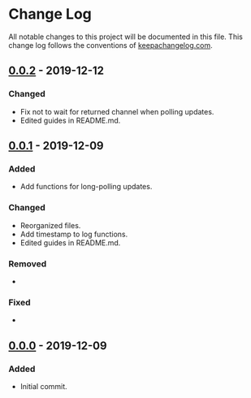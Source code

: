 # Change Log
All notable changes to this project will be documented in this file. This change log follows the conventions of [keepachangelog.com](http://keepachangelog.com/).

## [0.0.2] - 2019-12-12
### Changed
- Fix not to wait for returned channel when polling updates.
- Edited guides in README.md.

## [0.0.1] - 2019-12-09
### Added
- Add functions for long-polling updates.

### Changed
- Reorganized files.
- Add timestamp to log functions.
- Edited guides in README.md.

### Removed
- 

### Fixed
- 

## [0.0.0] - 2019-12-09
### Added
- Initial commit.

[0.0.2]: https://github.com/meinside/clogram/compare/v0.0.1...v0.0.2
[0.0.1]: https://github.com/meinside/clogram/compare/v0.0.0...v0.0.1
[0.0.0]: https://github.com/meinside/clogram/releases/tag/v0.0.0

